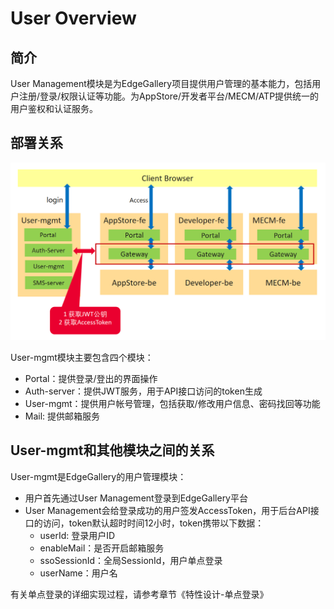 User Overview
=============

## 简介

User Management模块是为EdgeGallery项目提供用户管理的基本能力，包括用户注册/登录/权限认证等功能。为AppStore/开发者平台/MECM/ATP提供统一的用户鉴权和认证服务。

## 部署关系

![](/uploads/images/2020/user-mgmt/user-mgmt-overview.PNG)

User-mgmt模块主要包含四个模块：
- Portal：提供登录/登出的界面操作
- Auth-server：提供JWT服务，用于API接口访问的token生成
- User-mgmt：提供用户帐号管理，包括获取/修改用户信息、密码找回等功能
- Mail: 提供邮箱服务



## User-mgmt和其他模块之间的关系

User-mgmt是EdgeGallery的用户管理模块：
- 用户首先通过User Management登录到EdgeGallery平台
- User Management会给登录成功的用户签发AccessToken，用于后台API接口的访问，token默认超时时间12小时，token携带以下数据：
    - userId: 登录用户ID
    - enableMail：是否开启邮箱服务
    - ssoSessionId：全局SessionId，用户单点登录
    - userName：用户名

有关单点登录的详细实现过程，请参考章节《特性设计-单点登录》






